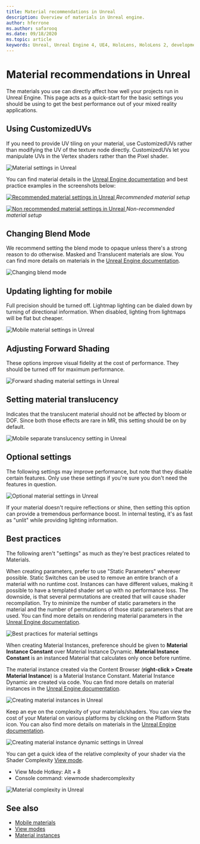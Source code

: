 ```yaml
---
title: Material recommendations in Unreal
description: Overview of materials in Unreal engine.
author: hferrone
ms.author: safarooq
ms.date: 09/18/2020
ms.topic: article
keywords: Unreal, Unreal Engine 4, UE4, HoloLens, HoloLens 2, development, materials, documentation, guides, features, holograms, game development, mixed reality headset, windows mixed reality headset, virtual reality headset
---
```


# Material recommendations in Unreal

The materials you use can directly affect how well your projects run in Unreal Engine. This page acts as a quick-start for the basic settings you should be using to get the best performance out of your mixed reality applications.

## Using CustomizedUVs

If you need to provide UV tiling on your material, use CustomizedUVs rather than modifying the UV of the texture node directly. CustomizedUVs let you manipulate UVs in the Vertex shaders rather than the Pixel shader.

![Material settings in Unreal](images/unreal-materials-img-01c.png)

You can find material details in the [Unreal Engine documentation](https://docs.unrealengine.com/Platforms/Mobile/Materials/index.html) and best practice examples in the screenshots below:

[ ![Recommended material settings in Unreal](images/unreal-materials-img-01.png) ](images/unreal-materials-img-01.png#lightbox)
*Recommended material setup*

[ ![Non recommended material settings in Unreal](images/unreal-materials-img-01b.png) ](images/unreal-materials-img-01b.png#lightbox)
*Non-recommended material setup*

## Changing Blend Mode

We recommend setting the blend mode to opaque unless there's a strong reason to do otherwise. Masked and Translucent materials are slow. You can find more details on materials in the [Unreal Engine documentation](https://docs.unrealengine.com/Platforms/Mobile/Materials/index.html).

![Changing blend mode](images/unreal-materials-img-02.jpg)

## Updating lighting for mobile

Full precision should be turned off. Lightmap lighting can be dialed down by turning of directional information. When disabled, lighting from lightmaps will be flat but cheaper.

![Mobile material settings in Unreal](images/unreal-materials-img-03.jpg)

## Adjusting Forward Shading

These options improve visual fidelity at the cost of performance. They should be turned off for maximum performance.

![Forward shading material settings in Unreal](images/unreal-materials-img-04.jpg)

## Setting material translucency

Indicates that the translucent material should not be affected by bloom or DOF. Since both those effects are rare in MR, this setting should be on by default.

![Mobile separate translucency setting in Unreal](images/unreal-materials-img-05.jpg)

## Optional settings

The following settings may improve performance, but note that they disable certain features. Only use these settings if you're sure you don't need the features in question.

![Optional material settings in Unreal](images/unreal-materials-img-06.jpg)

If your material doesn't require reflections or shine, then setting this option can provide a tremendous performance boost. In internal testing, it's as fast as "unlit" while providing lighting information.

## Best practices

The following aren't "settings" as much as they're best practices related to Materials.

When creating parameters, prefer to use "Static Parameters" wherever possible. Static Switches can be used to remove an entire branch of a material with no runtime cost. Instances can have different values, making it possible to have a templated shader set up with no performance loss. The downside, is that several permutations are created that will cause shader recompilation. Try to minimize the number of static parameters in the material and the number of permutations of those static parameters that are used. You can find more details on rendering material parameters in the [Unreal Engine documentation](https://docs.unrealengine.com/Engine/Rendering/Materials/ExpressionReference/Parameters/index.html#staticswitchparameter).

![Best practices for material settings](images/unreal-materials-img-07.jpg)

When creating Material Instances, preference should be given to **Material Instance Constant** over Material Instance Dynamic. **Material Instance Constant** is an instanced Material that calculates only once before runtime.

The material instance created via the Content Browser (**right-click > Create Material Instance**) is a Material Instance Constant. Material Instance Dynamic are created via code. You can find more details on material instances in the [Unreal Engine documentation](https://docs.unrealengine.com/Engine/Rendering/Materials/MaterialInstances/index.html).

![Creating material instances in Unreal](images/unreal-materials-img-08.png)

Keep an eye on the complexity of your materials/shaders. You can view the cost of your Material on various platforms by clicking on the Platform Stats icon. You can also find more details on materials in the [Unreal Engine documentation](https://docs.unrealengine.com/Platforms/Mobile/Materials/index.html).

![Creating material instance dynamic settings in Unreal](images/unreal-materials-img-09.png)

You can get a quick idea of the relative complexity of your shader via the Shader Complexity [View mode](https://docs.unrealengine.com/Engine/UI/LevelEditor/Viewports/ViewModes/index.html).

* View Mode Hotkey: Alt + 8
* Console command: viewmode shadercomplexity

![Material complexity in Unreal](images/unreal-materials-img-10.png)

## See also
* [Mobile materials](https://docs.unrealengine.com/Platforms/Mobile/Materials/index.html)
* [View modes](https://docs.unrealengine.com/Engine/UI/LevelEditor/Viewports/ViewModes/index.html)
* [Material instances](https://docs.unrealengine.com/Engine/Rendering/Materials/MaterialInstances/index.html)
